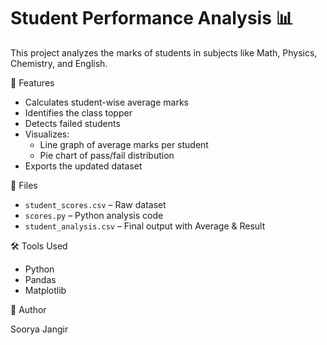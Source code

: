 # Student Performance Analysis 📊

This project analyzes the marks of students in subjects like Math, Physics, Chemistry, and English.

🔧 Features
- Calculates student-wise average marks
- Identifies the class topper
- Detects failed students
- Visualizes:
  - Line graph of average marks per student
  - Pie chart of pass/fail distribution
- Exports the updated dataset

📁 Files
- `student_scores.csv` – Raw dataset
- `scores.py` – Python analysis code
- `student_analysis.csv` – Final output with Average & Result

🛠️ Tools Used
- Python
- Pandas
- Matplotlib

🚀 Author

Soorya Jangir
